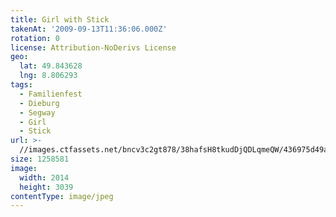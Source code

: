 ```yaml
---
title: Girl with Stick
takenAt: '2009-09-13T11:36:06.000Z'
rotation: 0
license: Attribution-NoDerivs License
geo:
  lat: 49.843628
  lng: 8.806293
tags:
  - Familienfest
  - Dieburg
  - Segway
  - Girl
  - Stick
url: >-
  //images.ctfassets.net/bncv3c2gt878/38hafsH8tkudDjQDLqmeQW/436975d49aa193047fc73324e93282b7/girl-with-stick_4348230823_o
size: 1258581
image:
  width: 2014
  height: 3039
contentType: image/jpeg
---
```


